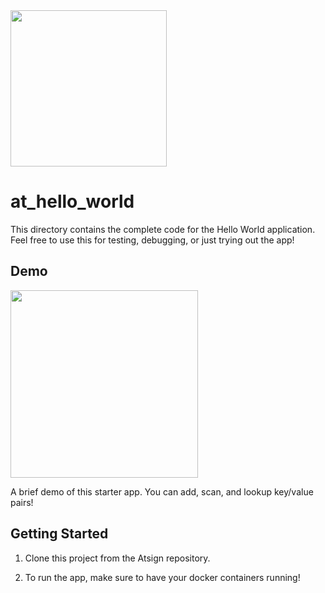 <img width=250px src="https://atsign.dev/assets/img/atPlatform_logo_gray.svg?sanitize=true">

# at_hello_world

This directory contains the complete code for the Hello World application. Feel free to use
this for testing, debugging, or just trying out the app!

## Demo

<img src="https://raw.githubusercontent.com/atsign-foundation/at_demos/master/at_hello_world/assets/hello_world_demo.gif" width=300>

A brief demo of this starter app. You can add, scan, and lookup key/value pairs!

## Getting Started

1. Clone this project from the Atsign repository.

2. To run the app, make sure to have your docker containers running!

